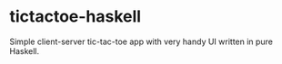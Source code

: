 # tictactoe-haskell

Simple client-server tic-tac-toe app with very handy UI written in pure Haskell.

